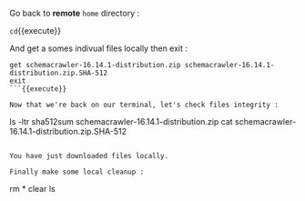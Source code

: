 Go back to **remote** `home` directory :

`cd`{{execute}}


And get a somes indivual files locally then exit :

```
get schemacrawler-16.14.1-distribution.zip schemacrawler-16.14.1-distribution.zip.SHA-512
exit
```{{execute}}

Now that we're back on our terminal, let's check files integrity :

```
ls -ltr
sha512sum schemacrawler-16.14.1-distribution.zip
cat schemacrawler-16.14.1-distribution.zip.SHA-512
```{{execute}}

You have just downloaded files locally.

Finally make some local cleanup :

```
rm *
clear
ls
```{{execute}}